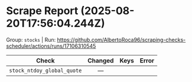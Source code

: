# Scrape Report (2025-08-20T17:56:04.244Z)

Group: `stocks`  |  Run: https://github.com/AlbertoRoca96/scraping-checks-scheduler/actions/runs/17106310545

| Check | Changed | Keys | Error |
|---|:---:|:--|:--|
| `stock_ntdoy_global_quote` | — |  |  |
